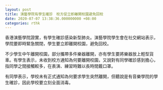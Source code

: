 ```yaml
---
layout: post
title: 演藝學院有學生確診　校方促立即離開校園避免回校
date: 2020-07-07 13:38:36.000000000 +08:00
categories: rthk
---
```


香港演藝學院證實，有學生確診感染新型肺炎。演藝學院學生會在社交網站表示，學院要即時緊急關閉，學生要立即離開校園，避免回校。

不少學生中午離開校園，部分攜帶多件樂器離開，亦有學生要將樂器放上輕型貨車。有學生表示，未收到校方通知為何要離開校園，又說對有同學確診感到擔心，指同學之間接觸較多，在表演、練習時難以長時間戴口罩。

有同學表示，學校未有正式通知為何要求學生突然離開，但聽說是有音樂學院的學生確診，因此學校要立刻全面消毒。
